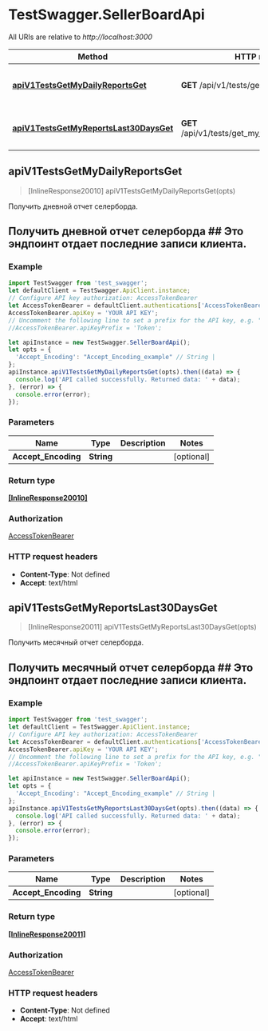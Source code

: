 # TestSwagger.SellerBoardApi

All URIs are relative to *http://localhost:3000*

Method | HTTP request | Description
------------- | ------------- | -------------
[**apiV1TestsGetMyDailyReportsGet**](SellerBoardApi.md#apiV1TestsGetMyDailyReportsGet) | **GET** /api/v1/tests/get_my_daily_reports | Получить дневной отчет селерборда.
[**apiV1TestsGetMyReportsLast30DaysGet**](SellerBoardApi.md#apiV1TestsGetMyReportsLast30DaysGet) | **GET** /api/v1/tests/get_my_reports_last_30_days | Получить месячный отчет селерборда.



## apiV1TestsGetMyDailyReportsGet

> [InlineResponse20010] apiV1TestsGetMyDailyReportsGet(opts)

Получить дневной отчет селерборда.

## Получить дневной отчет селерборда   ## Это эндпоинт отдает последние записи клиента.

### Example

```javascript
import TestSwagger from 'test_swagger';
let defaultClient = TestSwagger.ApiClient.instance;
// Configure API key authorization: AccessTokenBearer
let AccessTokenBearer = defaultClient.authentications['AccessTokenBearer'];
AccessTokenBearer.apiKey = 'YOUR API KEY';
// Uncomment the following line to set a prefix for the API key, e.g. "Token" (defaults to null)
//AccessTokenBearer.apiKeyPrefix = 'Token';

let apiInstance = new TestSwagger.SellerBoardApi();
let opts = {
  'Accept_Encoding': "Accept_Encoding_example" // String | 
};
apiInstance.apiV1TestsGetMyDailyReportsGet(opts).then((data) => {
  console.log('API called successfully. Returned data: ' + data);
}, (error) => {
  console.error(error);
});

```

### Parameters


Name | Type | Description  | Notes
------------- | ------------- | ------------- | -------------
 **Accept_Encoding** | **String**|  | [optional] 

### Return type

[**[InlineResponse20010]**](InlineResponse20010.md)

### Authorization

[AccessTokenBearer](../README.md#AccessTokenBearer)

### HTTP request headers

- **Content-Type**: Not defined
- **Accept**: text/html


## apiV1TestsGetMyReportsLast30DaysGet

> [InlineResponse20011] apiV1TestsGetMyReportsLast30DaysGet(opts)

Получить месячный отчет селерборда.

## Получить месячный отчет селерборда   ## Это эндпоинт отдает последние записи клиента.

### Example

```javascript
import TestSwagger from 'test_swagger';
let defaultClient = TestSwagger.ApiClient.instance;
// Configure API key authorization: AccessTokenBearer
let AccessTokenBearer = defaultClient.authentications['AccessTokenBearer'];
AccessTokenBearer.apiKey = 'YOUR API KEY';
// Uncomment the following line to set a prefix for the API key, e.g. "Token" (defaults to null)
//AccessTokenBearer.apiKeyPrefix = 'Token';

let apiInstance = new TestSwagger.SellerBoardApi();
let opts = {
  'Accept_Encoding': "Accept_Encoding_example" // String | 
};
apiInstance.apiV1TestsGetMyReportsLast30DaysGet(opts).then((data) => {
  console.log('API called successfully. Returned data: ' + data);
}, (error) => {
  console.error(error);
});

```

### Parameters


Name | Type | Description  | Notes
------------- | ------------- | ------------- | -------------
 **Accept_Encoding** | **String**|  | [optional] 

### Return type

[**[InlineResponse20011]**](InlineResponse20011.md)

### Authorization

[AccessTokenBearer](../README.md#AccessTokenBearer)

### HTTP request headers

- **Content-Type**: Not defined
- **Accept**: text/html

